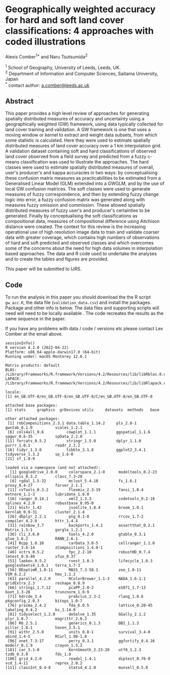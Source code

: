 # Geographically weighted accuracy for hard and soft land cover classifications: 4 approaches with coded illustrations

Alexis Comber<sup>1*</sup> and Naru Tsutsumida<sup>2</sup> 


<sup>1</sup> School of Geography, University of Leeds, Leeds, UK.\
<sup>2</sup> Department of Information and Computer Sciences, Saitama University, Japan\
<sup>*</sup> contact author: a.comber@leeds.ac.uk

## Abstract
This paper provides a high level review of approaches for generating spatially distributed measures of accuracy and uncertainty using a geographically weighted (GW) framework, using data typically collected for land cover training and validation. A GW framework is one that uses a moving window or kernel to extract and weight data subsets, from which some statistic is calculated. Here they were used to estimate spatially distributed measures of land cover accuracy over a 1 km interpolation grid. A validation dataset containing soft and hard classifications of observed land cover observed from a field survey and predicted from a fuzzy c-means classification was used to illustrate the approaches. The hard classes were used to estimate spatially distributed measures of overall, user's producer's and kappa accuracies in two ways: by conceptualising these confusion matrix measures as practicabilities to be estimated from a Generalised Linear Model (GLM) extended into a GWGLM, and by the use of local GW confusion matrices. The soft classes were used to generate measures of fuzzy correspondence, and then by extending fuzzy change logic into error, a fuzzy confusion matrix was generated along with measures fuzzy omission and commission. These allowed spatially distributed measures of fuzzy user's and producer's certainties to be generated. Finally by conceptualising the soft classifications as compositional data, measures of compositional difference using Aitchison distance were created. The context for this review is the increasing operational use of high resolution image data to train and validate coarser data with greater coverage, which contains high numbers of observations of hard and soft predicted and observed classes and which overcomes some of the concerns about the need for high data volumes in interpolation based approaches. The data and R code used to undertake the analyses and to create the tables and figures are provided.

This paper will be submitted to IJRS. 

## Code
To run the analysis in this paper you should download the the R script `gw_acc.R`, the data file (`validation_data.csv`) and install the packages. Package and other info is below. The data files and supporting scripts will need will need to be locally available . The code recreates the results as the same sequence in the paper. 

If you have any problems with data / code / versions etc please contact Lex Comber at the email above.
```{r}
sessionInfo()
R version 4.2.0 (2022-04-22)
Platform: x86_64-apple-darwin17.0 (64-bit)
Running under: macOS Monterey 12.6.1

Matrix products: default
BLAS:   /Library/Frameworks/R.framework/Versions/4.2/Resources/lib/libRblas.0.dylib
LAPACK: /Library/Frameworks/R.framework/Versions/4.2/Resources/lib/libRlapack.dylib

locale:
[1] en_GB.UTF-8/en_GB.UTF-8/en_GB.UTF-8/C/en_GB.UTF-8/en_GB.UTF-8

attached base packages:
[1] stats     graphics  grDevices utils     datasets  methods   base     

other attached packages:
 [1] robCompositions_2.3.1 data.table_1.14.2     pls_2.8-1             gwxtab_0.1.0          scales_1.2.1         
 [6] cols4all_0.6          cowplot_1.1.1         ggspatial_1.1.6       spgwr_0.6-35          spData_2.2.0         
[11] forcats_0.5.2         stringr_1.5.0         dplyr_1.1.0           purrr_1.0.1           readr_2.1.2          
[16] tidyr_1.3.0           tibble_3.1.8          ggplot2_3.4.1         tidyverse_1.3.2       sp_1.6-0             
[21] sf_1.0-9             

loaded via a namespace (and not attached):
  [1] googledrive_2.0.0     colorspace_2.1-0      modeltools_0.2-23     ellipsis_0.3.2        class_7.3-20         
  [6] rgdal_1.5-32          mclust_5.4.10         fs_1.6.1              proxy_0.4-27          farver_2.1.1         
 [11] cvTools_0.3.2         flexmix_2.3-19        fansi_1.0.4           mvtnorm_1.1-3         lubridate_1.8.0      
 [16] ranger_0.14.1         xml2_1.3.3            codetools_0.2-18      splines_4.2.0         robustbase_0.95-0    
 [21] knitr_1.42            jsonlite_1.8.4        broom_1.0.1           kernlab_0.9-31        cluster_2.1.4        
 [26] dbplyr_2.2.1          png_0.1-8             rrcov_1.7-2           compiler_4.2.0        httr_1.4.4           
 [31] rainbow_3.7           backports_1.4.1       assertthat_0.2.1      Matrix_1.5-1          gargle_1.2.1         
 [36] cli_3.6.0             tools_4.2.0           gtable_0.3.1          glue_1.6.2            RANN_2.6.1           
 [41] Rcpp_1.0.10           carData_3.0-5         cellranger_1.1.0      raster_3.6-14         zCompositions_1.4.0-1
 [46] vctrs_0.5.2           fpc_2.2-10            robustHD_0.7.4        lmtest_0.9-40         xfun_0.37            
 [51] laeken_0.5.2          rvest_1.0.3           lifecycle_1.0.3       googlesheets4_1.0.1   terra_1.7-3          
 [56] DEoptimR_1.0-11       MASS_7.3-58.1         zoo_1.8-11            VIM_6.2.2             hms_1.1.2            
 [61] parallel_4.2.0        RColorBrewer_1.1-3    NADA_1.6-1.1          gridExtra_2.3         reshape_0.8.9        
 [66] stringi_1.7.12        pcaPP_2.0-2           e1071_1.7-13          boot_1.3-28           truncnorm_1.0-9      
 [71] hdrcde_3.4            prabclus_2.3-2        rlang_1.0.6           pkgconfig_2.0.3       bitops_1.0-7         
 [76] pracma_2.4.2          fda_6.0.5             lattice_0.20-45       labeling_0.4.2        ks_1.14.0            
 [81] tidyselect_1.2.0      deSolve_1.35          GGally_2.1.2          plyr_1.8.7            magrittr_2.0.3       
 [86] R6_2.5.1              generics_0.1.3        DBI_1.1.3             pillar_1.8.1          haven_2.5.1          
 [91] withr_2.5.0           units_0.8-1           survival_3.4-0        abind_1.4-5           RCurl_1.98-1.8       
 [96] nnet_7.3-17           perry_0.3.1           ggfortify_0.4.16      modelr_0.1.9          crayon_1.5.2         
[101] car_3.1-0             KernSmooth_2.23-20    utf8_1.2.3            tzdb_0.3.0            fds_1.8              
[106] grid_4.2.0            readxl_1.4.1          diptest_0.76-0        vcd_1.4-11            reprex_2.0.2         
[111] classInt_0.4-8        stats4_4.2.0          munsell_0.5.0        
```
